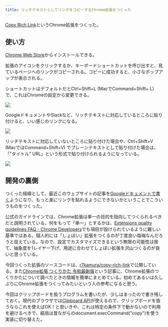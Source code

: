 ```yaml
---
title: リッチテキストとしてリンクをコピーするChrome拡張をつくった
---
```

[Copy Rich Link](https://chrome.google.com/webstore/detail/copy-rich-link/hikiamlgpdcabppakpmemaofmkgknpea)というChrome拡張をつくった。

使い方
---

[Chrome Web Store](https://chrome.google.com/webstore/detail/copy-rich-link/hikiamlgpdcabppakpmemaofmkgknpea)からインストールできる。

拡張のアイコンをクリックするか、キーボードショートカットを呼び出すと、見ているページへのリンクがコピーされる。コピーに成功すると、小さなポップアップが表示される。

ショートカットはデフォルトだとCtrl+Shift+L (MacでCommand+Shift+ L) で、これはChromeの設定から変更できる。

![](https://lh4.googleusercontent.com/w01NwxC45PVGdTW-B0KrT4rO4N3zsQPO-Xu1m1COLYRLljyLtBKCO950HB65NGiSoZVwCGcjhu6bKArcYuz4u00uI2AOfrb_XfchGGW7lPtrg00H0GdPIzjkmdjBV0h5qJjFSFcdcV45EZ2rLw)

GoogleドキュメントやSlackなど、リッチテキストに対応しているところに貼り付けると、いい感じのリンクになる。

![](https://lh3.googleusercontent.com/CSSDujI4fhDXD5ojPR076MJ0q1QghPQsZTMemN25dY5n4bnY67DGpHQE2Pvf38jIWUEPFvsWB58GXE2tcJNnGjce7oFyJTu6bHibX44CXhg8YaDvPrxeC2gs0YUgWJSHG1el7xzzW9aJdnkOpg)

リッチテキストに対応していないところに貼り付けた場合や、Ctrl+Shift+V (MacではCommand+Shift+V) でプレーンテキストとして貼り付けた場合は、「”タイトル” URL」という形式で貼り付けられるようになっている。

![](https://lh5.googleusercontent.com/RNgnR76xiZtThXHy1zS7plMnJ6rPBho5KrK1UPmdOdUqMeevYwdtQVaFwG36qi-PWoX_zoinZXv1pwY2L8Bx8yT13tY0m4m4esSjbHv4e_nL8k5da8cgzV5irCHP7Isc9uIBKdbXU15wz3_u_g)

開発の裏側
-----

つくった経緯として、最近このウェブサイトの記事を[Googleドキュメントで書く](https://r7kamura.com/articles/2022-05-04-diary)ようになり、もっと楽にリンクを貼れるようにできないかということでこういうものをつくった。

公式のガイドラインでは、Chrome拡張は単一の目的を指向してつくられるべきだと説明されている。何をもって「単一」とするかは、[Extensions quality guidelines FAQ - Chrome Developers](https://developer.chrome.com/docs/extensions/mv3/single_purpose/#one)でも項目が設けられているように難しい基準ではある。個人的には「しょぼい」拡張をつくるのが丁度良い塩梅なんだろうと捉えている。なので、設定でカスタマイズできるという無限の可能性は捨て、抽象度を1レイヤー下げ、用途に合わせてしょぼい拡張を沢山つくるのが良いと思っている。

今回つくった拡張のソースコードは、[r7kamura/copy-rich-link](https://github.com/r7kamura/copy-rich-link)で公開している。また[Chrome拡張 つくりかた 令和最新版](https://r7kamura.com/articles/2022-05-07-chrome-extension-dev-2022)という記事に、Chrome拡張のつくりかたについて調べたときの情報を簡単にまとめている。初めてあるいは久しぶりにChrome拡張をつくってみたいという人の参考になると思う。

今回はクリップボードを扱うプログラムを書いたが、少しはまったので書き残しておく。現代のブラウザでは[Clipboard API](https://developer.mozilla.org/ja/docs/Web/API/Clipboard)が使えるので、クリップボードを扱うならこれを使えばOK！と思いきや、これは特定の条件下で動かないので利用を避けるべきで、結局は昔ながらのdocument.execCommand("copy")を使う実装に切り替えた。
